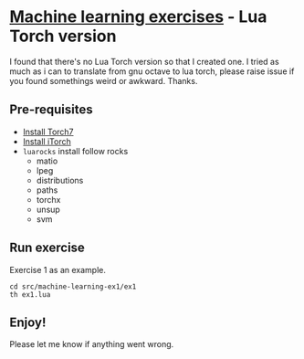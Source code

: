 # [Machine learning exercises](https://www.coursera.org/learn/machine-learning) - Lua Torch version
I found that there's no Lua Torch version so that I created one. I tried as much as i can to translate from gnu octave to lua torch, please raise issue if you found somethings weird or awkward. Thanks.

## Pre-requisites
- [Install Torch7](http://torch.ch/docs/getting-started.html#_)
- [Install iTorch](https://github.com/facebookarchive/iTorch#installing-itorch)
- `luarocks` install follow rocks
    - matio
    - lpeg
    - distributions
    - paths
    - torchx
    - unsup
    - svm

## Run exercise
Exercise 1 as an example.

```shell
cd src/machine-learning-ex1/ex1
th ex1.lua
```

## Enjoy!
Please let me know if anything went wrong.